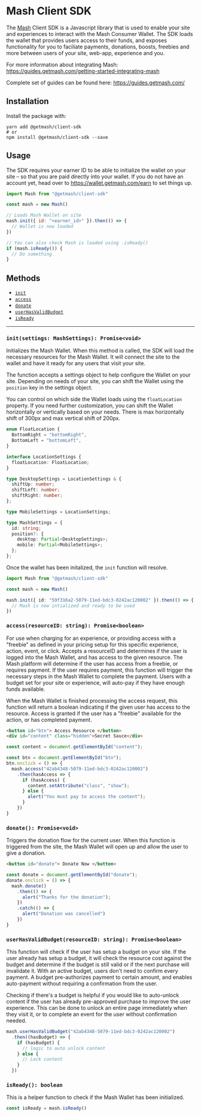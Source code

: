 # Mash Client SDK

The [Mash](https://getmash.com) Client SDK is a Javascript library that is used to enable your site and experiences to interact with the Mash Consumer Wallet. The SDK loads the wallet that provides users access to their funds, and exposes functionality for you to faciliate payments, donations, boosts, freebies and more between users of your site, web-app, experience and you.

For more information about integrating Mash: https://guides.getmash.com/getting-started-integrating-mash

Complete set of guides can be found here: https://guides.getmash.com/

## Installation

Install the package with:

```shell
yarn add @getmash/client-sdk
# or 
npm install @getmash/client-sdk --save
```

## Usage

The SDK requires your earner ID to be able to initialize the wallet on your site – so that you are paid directly into your wallet. If you do not have an account yet, head over to https://wallet.getmash.com/earn to set things up. 

```javascript
import Mash from "@getmash/client-sdk"

const mash = new Mash()

// Loads Mash Wallet on site
mash.init({ id: "<earner_id>" }).then(() => {
  // Wallet is now loaded
})

// You can also check Mash is loaded using .isReady()
if (mash.isReady()) {
  // Do something
}
```

## Methods

- [`init`](#init)
- [`access`](#access)
- [`donate`](#donate)
- [`userHasValidBudget`](#userhasvalidbudget)
- [`isReady`](#isready)
___

### `init(settings: MashSettings): Promise<void>`

Initializes the Mash Wallet. When this method is called, the SDK will load the necessary resources for the Mash Wallet. It will connect the site to the wallet and have it ready for any users that visit your site. 

The function accepts a settings object to help configure the Wallet on your site. Depending on needs of your site, you can shift the Wallet using the `position` key in the settings object. 

You can control on which side the Wallet loads using the `floatLocation` property. If you need further customization, you can shift the Wallet horizontally or vertically based on your needs. There is max horizontally shift of 300px and max vertical shift of 200px.

```typescript
enum FloatLocation {
  BottomRight = "bottomRight",
  BottomLeft = "bottomLeft",
}

interface LocationSettings {
  floatLocation: FloatLocation;
}

type DesktopSettings = LocationSettings & {
  shiftUp: number;
  shiftLeft: number;
  shiftRight: number;
};

type MobileSettings = LocationSettings;

type MashSettings = {
  id: string;
  position?: {
    desktop: Partial<DesktopSettings>;
    mobile: Partial<MobileSettings>;
  };
};
```

Once the wallet has been initalized, the `init` function will resolve.

```typescript
import Mash from "@getmash/client-sdk"

const mash = new Mash()

mash.init({ id: "59f316a2-5079-11ed-bdc3-0242ac120002" }).then(() => {
  // Mash is now intialized and ready to be used
})
```

### `access(resourceID: string): Promise<boolean>`

For use when charging for an experience, or providing access with a "freebie" as defined in your pricing setup for this specific experience, action, event, or click. Accepts a resourceID and determines if the user is logged into the Mash Wallet, and has access to the given resource. The Mash platform will determine if the user has access from a freebie, or requires payment. If the user requires payment, this function will trigger the necessary steps in the Mash Wallet to complete the payment. Users with a budget set for your site or experience, will auto-pay if they have enough funds available.

When the Mash Wallet is finished processing the access request, this function will return a boolean indicating if the given user has access to the resource. Access is granted if the user has a "freebie" available for the action, or has completed payment.

```html
<button id="btn"> Access Resource </button>
<div id="content" class="hidden">Secret Sauce</div>
```

```javascript
const content = document.getElementById("content");

const btn = document.getElementById("btn");
btn.onclick = () => {
  mash.access("42ab4348-5079-11ed-bdc3-0242ac120002")
    .then(hasAccess => {
      if (hasAccess) {
        content.setAttribute("class", "show");
      } else {
        alert("You must pay to access the content");
      }
    })
}
```

### `donate(): Promise<void>`

Triggers the donation flow for the current user. When this function is triggered from the site, the Mash Wallet will open up and allow the user to give a donation. 

```html
<button id="donate"> Donate Now </button>
```

```javascript
const donate = document.getElementById("donate");
donate.onclick = () => {
  mash.donate()
    .then(() => {
      alert("Thanks for the donation");
    })
    .catch(() => {
      alert("Donation was cancelled")
    })
}
```

### `userHasValidBudget(resourceID: string): Promise<boolean>`

This function will check if the user has setup a budget on your site. If the user already has setup a budget, it will check the resource cost against the budget and determine if the budget is still valid or if the next purchase will invalidate it. With an active budget, users don't need to confirm every payment. A budget pre-authorizes payment to certain amount, and enables auto-payment without requiring a confirmation from the user. 

Checking if there's a budget is helpful if you would like to auto-unlock content if the user has already pre-approved purchase to improve the user experience. This can be done to unlock an entire page immediately when they visit it, or to complete an event for the user without confirmation needed.

```javascript
mash.userHasValidBudget("42ab4348-5079-11ed-bdc3-0242ac120002")
  .then((hasBudget) => {
    if (hasBudget) {
      // logic to auto unlock content
    } else {
      // Lock content
    }
  })
```

### `isReady(): boolean`

This is a helper function to check if the Mash Wallet has been initialized.

```javascript
const isReady = mash.isReady()
```
